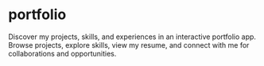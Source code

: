 # portfolio
Discover my projects, skills, and experiences in an interactive portfolio app. Browse projects, explore skills, view my resume, and connect with me for collaborations and opportunities.
